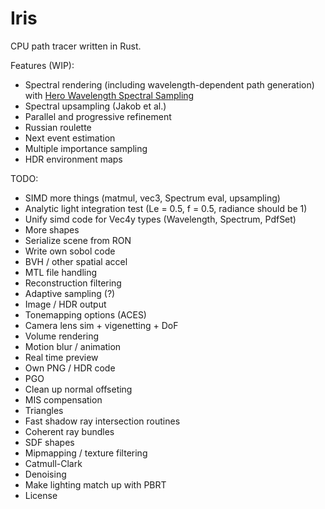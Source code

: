 # Iris

CPU path tracer written in Rust.

Features (WIP):
* Spectral rendering (including wavelength-dependent path generation) with [Hero Wavelength Spectral Sampling](https://cgg.mff.cuni.cz/~wilkie/Website/EGSR_14_files/WNDWH14HWSS.pdf)
* Spectral upsampling (Jakob et al.)
* Parallel and progressive refinement
* Russian roulette
* Next event estimation
* Multiple importance sampling
* HDR environment maps

TODO:
* SIMD more things (matmul, vec3, Spectrum eval, upsampling)
* Analytic light integration test (Le = 0.5, f = 0.5, radiance should be 1)
* Unify simd code for Vec4y types (Wavelength, Spectrum, PdfSet)
* More shapes
* Serialize scene from RON
* Write own sobol code
* BVH / other spatial accel
* MTL file handling
* Reconstruction filtering
* Adaptive sampling (?)
* Image / HDR output
* Tonemapping options (ACES)
* Camera lens sim + vigenetting + DoF
* Volume rendering
* Motion blur / animation
* Real time preview
* Own PNG / HDR code
* PGO
* Clean up normal offseting
* MIS compensation
* Triangles
* Fast shadow ray intersection routines
* Coherent ray bundles
* SDF shapes
* Mipmapping / texture filtering
* Catmull-Clark
* Denoising
* Make lighting match up with PBRT
* License
